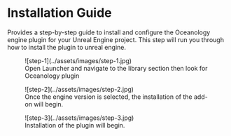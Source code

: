 # Installation Guide

Provides a step-by-step guide to install and configure the Oceanology engine plugin for your Unreal Engine project. This step will run you through how to install the plugin to unreal engine.

<figure markdown="span">
  ![step-1](../assets/images/step-1.jpg)
  <figcaption>Open Launcher and navigate to the library section then look for Oceanology plugin</figcaption>
</figure>


<figure markdown="span">
  ![step-2](../assets/images/step-2.jpg)
  <figcaption>Once the engine version is selected, the installation of the add-on will begin.</figcaption>
</figure>

<figure markdown="span">
  ![step-3](../assets/images/step-3.jpg)
  <figcaption>Installation of the plugin will begin.</figcaption>
</figure>